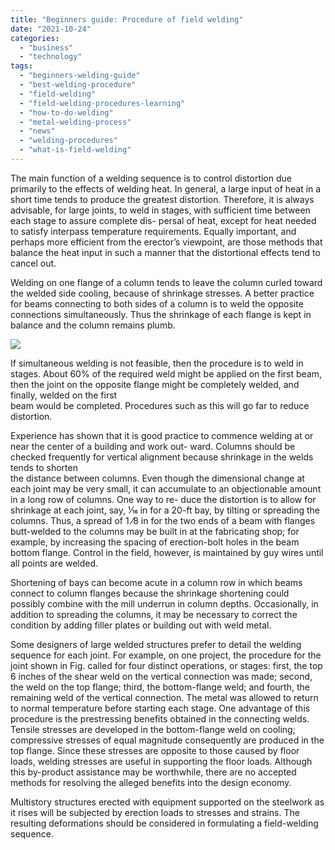 ```yaml
---
title: "Beginners guide: Procedure of field welding"
date: "2021-10-24"
categories: 
  - "business"
  - "technology"
tags: 
  - "beginners-welding-guide"
  - "best-welding-procedure"
  - "field-welding"
  - "field-welding-procedures-learning"
  - "how-to-do-welding"
  - "metal-welding-process"
  - "news"
  - "welding-procedures"
  - "what-is-field-welding"
---
```


The main function of a welding sequence is to control distortion due primarily to the effects of welding heat. In general, a large input of heat in a short time tends to produce the greatest distortion. Therefore, it is always advisable, for large joints, to weld in stages, with sufficient time between each stage to assure complete dis- 
persal of heat, except for heat needed to satisfy interpass temperature requirements. Equally important, and perhaps more efficient from the erector’s viewpoint, are those methods that balance the heat input in such a manner that the distortional effects tend to cancel out.

Welding on one flange of a column tends to leave the column curled toward the welded side cooling, because of shrinkage stresses. A better practice for beams connecting to both sides of a column is to weld the opposite connections simultaneously. Thus the shrinkage of each flange is kept in balance and the column remains plumb.

![](images/sequence-in-welding.png)

If simultaneous welding is not feasible, then the procedure is to weld in stages. About 60% of the required weld might be applied on the first beam, then the joint on the opposite flange might be completely welded, and finally, welded on the first  
beam would be completed. Procedures such as this will go far to reduce distortion.

Experience has shown that it is good practice to commence welding at or near the center of a building and work out- 
ward. Columns should be checked frequently for vertical alignment because shrinkage in the welds tends to shorten  
the distance between columns. Even though the dimensional change at each joint may be very small, it can accumulate to an objectionable amount in a long row of columns. One way to re- 
duce the distortion is to allow for shrinkage at each joint, say, 1⁄16 in for a 20-ft bay, by tilting or spreading the columns. Thus, a spread of 1 ⁄8 in for the two ends of a beam with flanges butt-welded to the columns may be built in at the fabricating shop; for example, by increasing the spacing of erection-bolt holes in the beam bottom flange. Control in the field, however, is maintained by guy wires until all points are welded.



Shortening of bays can become acute in a column row in which beams connect to column flanges because the shrinkage shortening could possibly combine with the mill underrun in column depths. Occasionally, in addition to spreading the columns, it may be necessary to correct the condition by adding filler plates or building out with weld metal.

Some designers of large welded structures prefer to detail the welding sequence for each joint. For example, on one project, the procedure for the joint shown in Fig. called for four distinct operations, or stages: first, the top 6 inches of the shear weld on the vertical connection was made; second, the weld on the top flange; third, the bottom-flange weld; and fourth, the remaining weld of the vertical connection. The metal was allowed to return to normal temperature before starting each stage. One advantage of this procedure is the prestressing benefits obtained in the connecting welds. Tensile stresses are developed in the bottom-flange weld on cooling; compressive stresses of equal magnitude consequently are produced in the top flange. Since these stresses are opposite to those caused by floor loads, welding stresses are useful in supporting the floor loads. Although this by-product assistance may be worthwhile, there are no accepted methods for resolving the alleged benefits into the design economy.


Multistory structures erected with equipment supported on the steelwork as it rises will be subjected by erection loads to stresses and strains. The resulting deformations should be considered in formulating a field-welding sequence.
